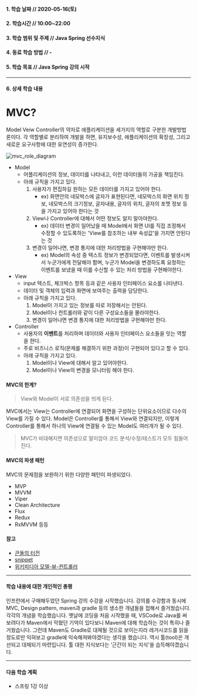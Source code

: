 #### 1. 학습 날짜 // 2020-05-16(토)

#### 2. 학습시간 // 10:00~22:00

#### 3. 학습 범위 및 주제 // Java Spring 선수지식

#### 4. 동료 학습 방법 // -

#### 5. 학습 목표 // Java Spring 강의 시작

---

#### 6. 상세 학습 내용

# MVC?

Model Veiw Controller의 약자로 애플리케이션을 세가지의 역할로 구분한 개발방법론이다. 각 역할별로 분리하여 개발을 하면, 유지보수성, 애플리케이션의 확장성, 그리고 새로운 요구사항에 대한 유연성이 증가한다.

![mvc_role_diagram](https://user-images.githubusercontent.com/54612343/81955464-15bf7480-9645-11ea-9e52-cf0d83ed86ce.png)

- Model
  - 어플리케이션의 정보, 데이터를 나타내고, 이런 데이터들의 가공을 책임진다.
  - 아래 규칙을 가지고 있다.
    1. 사용자가 편집하길 원하는 모든 데이터를 가지고 있어야 한다.
       - ex) 화면안의 네모박스에 글자가 표현된다면, 네모박스의 화면 위치 정보, 네모박스의 크기정보, 글자내용, 글자의 위치, 글자의 포맷 정보 등을 가지고 있어야 한다는 것
    2. View나 Controller에 대해서 어떤 정보도 알지 말아야한다.
       - ex) 데이터 변경이 일어났을 때 Model에서 화면 UI를 직접 조정해서 수정할 수 있도록하는 'View를 참조하는 내부 속성값'을 가지면 안된다는 것
    3. 변경이 일어나면, 변경 통지에 대한 처리방법을 구현해야만 한다.
       - ex) Model의 속성 중 텍스트 정보가 변경되었다면, 이벤트를 발생시켜서 누군가에게 전달해야 함며, 누군가 Model을 변경하도록 요청하는 이벤트를 보냈을 때 이를 수신할 수 있는 처리 방법을 구현해야한다.
- View
  - input 텍스트, 체크박스 항목 등과 같은 사용자 인터페이스 요소를 나타낸다.
  - 데이터 및 객체의 입력과 화면에 보여주는 출력을 담당한다.
  - 아래 규칙을 가지고 있다.
    1. Model이 가지고 있는 정보를 따로 저장해서는 안된다.
    2. Model이나 컨트롤러와 같이 다른 구성요소들을 몰라야한다.
    3. 변경이 일어나면 변경 통지에 대한 처리방법을 구현해야만 한다.
- Controller
  - 사용자의 **이벤트**를 처리하며 데이터와 사용자 인터페이스 요소들을 잇는 역할을 한다.
  - 주로 비즈니스 로직(문제를 해결하기 위한 과정)이 구현되어 있다고 할 수 있다.
  - 아래 규칙을 가지고 있다.
    1. Model이나 View에 대해서 알고 있어야한다.
    2. Model이나 View의 변경을 모니터링 해야 한다.

#### MVC의 한계?

> View와 Model이 서로 의존성을 띄게 된다.

MVC에서는 View는 Controller에 연결되어 화면을 구성하는 단위요소이므로 다수의 View를 가질 수 있다.
Model은 Controller를 통해서 View와 연결되지만, 이렇게 Controller를 통해서 하나의 View에 연결될 수 있는 Model도 여러개가 될 수 있다.

> MVC가 비대해지면 의존성으로 말미암아 코드 분석/수정/테스트가 모두 힘들어진다.

#### MVC의 파생 패턴

MVC의 문제점을 보완하기 위한 다양한 패턴이 파생되었다.

- MVP
- MVVM
- Viper
- Clean Architecture
- Flux
- Redux
- RxMVVM 등등

#### 참고

- [큰돌의 터전](https://m.blog.naver.com/jhc9639/220967034588)
- [snippet](https://bsnippet.tistory.com/13)
- [위키피디아 모델-뷰-컨트롤러](https://ko.wikipedia.org/wiki/%EB%AA%A8%EB%8D%B8-%EB%B7%B0-%EC%BB%A8%ED%8A%B8%EB%A1%A4%EB%9F%AC)

---

#### 학습 내용에 대한 개인적인 총평

인프런에서 구매해두었던 Spring 강의 수강을 시작했습니다. 강의를 수강함과 동시에 MVC, Design pattern, maven과 gradle 등의 생소한 개념들을 접해서 즐거웠습니다. 각각의 개념을 학습했습니다. 옛날에 코딩을 처음 시작했을 때, VSCode로 Java를 써보려다가 Maven에서 막혔던 기억이 있다보니 Maven에 대해 학습하는 것이 특히나 즐거웠습니다. 그런데 Maven도 Gradle로 대체될 것으로 보이는지라 레거시코드를 읽을 정도로만 익혀보고 gradle에 익숙해져봐야겠다는 생각을 했습니다. 역시 툴(tool)은 개선되고 대체되기 마련입니다. 툴 대한 지식보다는 ‘근간이 되는 지식'을 습득해야겠습니다.

---

#### 다음 학습 계획

- 스프링 1강 이상
